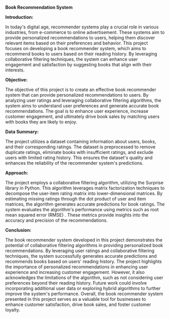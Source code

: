 **Book Recommendation System**

**Introduction:**

In today's digital age, recommender systems play a crucial role in various industries, from e-commerce to online advertisement. These systems aim to provide personalized recommendations to users, helping them discover relevant items based on their preferences and behavior. This project focuses on developing a book recommender system, which aims to recommend books to users based on their reading history. By leveraging collaborative filtering techniques, the system can enhance user engagement and satisfaction by suggesting books that align with their interests.

**Objective:**

The objective of this project is to create an effective book recommender system that can provide personalized recommendations to users. By analyzing user ratings and leveraging collaborative filtering algorithms, the system aims to understand user preferences and generate accurate book recommendations. The goal is to enhance user experience, increase customer engagement, and ultimately drive book sales by matching users with books they are likely to enjoy.

**Data Summary:**

The project utilizes a dataset containing information about users, books, and their corresponding ratings. The dataset is preprocessed to remove duplicate ratings, eliminate books with insufficient ratings, and exclude users with limited rating history. This ensures the dataset's quality and enhances the reliability of the recommender system's predictions.

**Approach:**

The project employs a collaborative filtering algorithm, utilizing the Surprise library in Python. This algorithm leverages matrix factorization techniques to decompose the user-item rating matrix into lower-dimensional matrices. By estimating missing ratings through the dot product of user and item matrices, the algorithm generates accurate predictions for book ratings. The system evaluates the algorithm's performance using metrics such as root mean squared error (RMSE) . These metrics provide insights into the accuracy and precision of the recommendations.

**Conclusion:**

The book recommender system developed in this project demonstrates the potential of collaborative filtering algorithms in providing personalized book recommendations. By leveraging user ratings and collaborative filtering techniques, the system successfully generates accurate predictions and recommends books based on users' reading history. The project highlights the importance of personalized recommendations in enhancing user experience and increasing customer engagement. However, it also acknowledges the limitations of the algorithm, such as not considering user preferences beyond their reading history. Future work could involve incorporating additional user data or exploring hybrid algorithms to further improve the system's performance. Overall, the book recommender system presented in this project serves as a valuable tool for businesses to enhance customer satisfaction, drive book sales, and foster customer loyalty.

